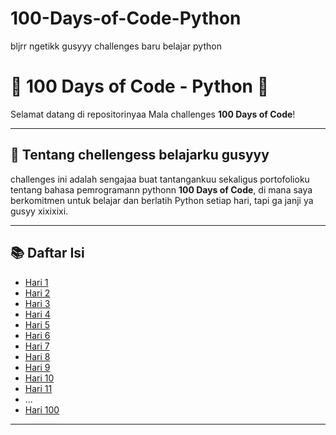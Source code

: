 # 100-Days-of-Code-Python
bljrr ngetikk gusyyy challenges baru belajar python

# 🌟 100 Days of Code - Python 🌟

Selamat datang di repositorinyaa Mala challenges **100 Days of Code**! 

---

## 📅 Tentang chellengess belajarku gusyyy

challenges ini adalah sengajaa buat tantangankuu sekaligus portofolioku tentang bahasa pemrogramann pythonn **100 Days of Code**, di mana saya berkomitmen untuk belajar dan berlatih Python setiap hari, tapi ga janji ya gusyy xixixixi.

---

## 📚 Daftar Isi

- [Hari 1](./Day-1)
- [Hari 2](./Day-2)
- [Hari 3](./Day-3)
- [Hari 4](./Day-4)
- [Hari 5](./Day-5)
- [Hari 6](./Day-6)
- [Hari 7](./Day-7)
- [Hari 8](./Day-8)
- [Hari 9](./Day-9)
- [Hari 10](./Day-10)
- [Hari 11](./Day-11)
- ...
- [Hari 100](./Day-100)

---
